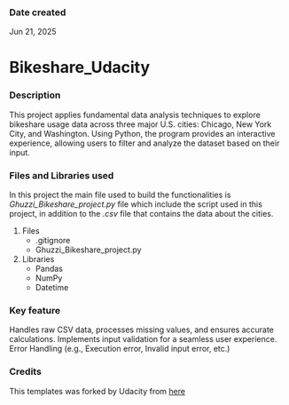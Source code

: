 ### Date created
Jun 21, 2025

# Bikeshare_Udacity

### Description
This project applies fundamental data analysis techniques to explore bikeshare usage data across three 
major U.S. cities: Chicago, New York City, and Washington. Using Python, the program provides an interactive experience, 
allowing users to filter and analyze the dataset based on their input.

### Files and Libraries used
In this project the main file used to build the functionalities is _Ghuzzi_Bikeshare_project.py_ file which include 
the script used in this project, in addition to the _.csv_ file that contains the data about the cities.
1. Files
   - .gitignore
   - Ghuzzi_Bikeshare_project.py
2. Libraries
   * Pandas
   * NumPy
   * Datetime
### Key feature
Handles raw CSV data, processes missing values, and ensures accurate calculations.
Implements input validation for a seamless user experience.
Error Handling (e.g., Execution error, Invalid input error, etc.)
### Credits
This templates was forked by Udacity from [here](https://github.com/udacity/pdsnd_github)